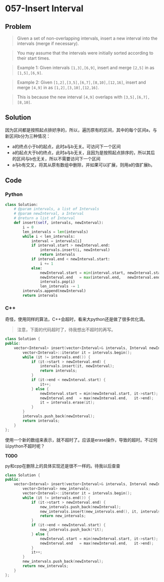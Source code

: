 # 057-Insert Interval

## Problem

> Given a set of non-overlapping intervals, insert a new interval into the intervals (merge if necessary).

> You may assume that the intervals were initially sorted according to their start times.

> Example 1:
Given intervals `[1,3],[6,9]`, insert and merge `[2,5]` in as `[1,5],[6,9]`.

> Example 2:
Given `[1,2],[3,5],[6,7],[8,10],[12,16]`, insert and merge `[4,9]` in as `[1,2],[3,10],[12,16]`.

> This is because the new interval `[4,9]` overlaps with `[3,5],[6,7],[8,10]`.

## Solution

因为区间都是按照起点排好序的，所以，遍历原有的区间，其中的每个区间a，与新区间b分为三种情况：

- a的终点小于b的起点，此时a与b无关。可访问下一个区间
- a的起点大于b的终点，此时a与b无关，且因为是按照起点排序的，所以其后的区间与b也无关，所以不需要访问下一个区间
- a与b有交叉，将其从原有数组中删除，并如果可以扩展，则用a的值扩展b。


## Code

### Python

```python
class Solution:
    # @param intervals, a list of Intervals
    # @param newInterval, a Interval
    # @return a list of Interval
    def insert(self, intervals, newInterval):
        i = 0
        len_intervals = len(intervals)
        while i < len_intervals:
            interval = intervals[i]
            if interval.start > newInterval.end:
                intervals.insert(i, newInterval)
                return intervals
            if interval.end < newInterval.start:
                i += 1
            else:
                newInterval.start = min(interval.start, newInterval.start)
                newInterval.end   = max(interval.end,   newInterval.end)
                intervals.pop(i)
                len_intervals -= 1
        intervals.append(newInterval)
        return intervals
```

### C++

奇怪，使用同样的算法，C++会超时，看来大python还是做了很多优化滴。

> 注意，下面的代码超时了，待我想出不超时的再写。
	
```cpp
class Solution {
public:
    vector<Interval> insert(vector<Interval>& intervals, Interval newInterval) {
        vector<Interval>::iterator it = intervals.begin();
        while (it != intervals.end()) {
            if (it->start > newInterval.end) {
                intervals.insert(it, newInterval);
                return intervals;
            }
            if (it->end < newInterval.start) {
                it++;
            } else {
                newInterval.start = min(newInterval.start, it->start);
                newInterval.end   = max(newInterval.end,   it->end);
                it = intervals.erase(it);
            }
        }
        intervals.push_back(newInterval);
        return intervals;
    }
};
```


使用一个新的数组来表示，就不超时了。应该是erase操作，导致的超时。不过何以python不超时呢？
 
**TODO**

py和cpp在删除上的具体实现还是很不一样的。待我以后查查

```cpp
class Solution {
public:
    vector<Interval> insert(vector<Interval>& intervals, Interval newInterval) {
        vector<Interval> new_intervals;
        vector<Interval>::iterator it = intervals.begin();
        while (it != intervals.end()) {
            if (it->start > newInterval.end) {
                new_intervals.push_back(newInterval);
                new_intervals.insert(new_intervals.end(), it, intervals.end());
                return new_intervals;
            }
            if (it->end < newInterval.start) {
                new_intervals.push_back(*it);
            } else {
                newInterval.start = min(newInterval.start, it->start);
                newInterval.end   = max(newInterval.end,   it->end);
            }
            it++;
        }
        new_intervals.push_back(newInterval);
        return new_intervals;
    }
};
```